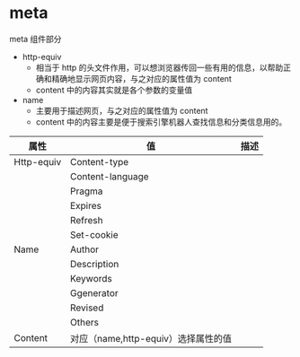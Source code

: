 # meta

meta 组件部分

- http-equiv
  - 相当于 http 的头文件作用，可以想浏览器传回一些有用的信息，以帮助正确和精确地显示网页内容，与之对应的属性值为 content
  - content 中的内容其实就是各个参数的变量值
- name
  - 主要用于描述网页，与之对应的属性值为 content
  - content 中的内容主要是便于搜索引擎机器人查找信息和分类信息用的。

| 属性       | 值                                  | 描述 |
| ---------- | ----------------------------------- | ---- |
| Http-equiv | Content-type                        |      |
|            | Content-language                    |      |
|            | Pragma                              |      |
|            | Expires                             |      |
|            | Refresh                             |      |
|            | Set-cookie                          |      |
| Name       | Author                              |      |
|            | Description                         |      |
|            | Keywords                            |      |
|            | Ggenerator                          |      |
|            | Revised                             |      |
|            | Others                              |      |
| Content    | 对应（name,http-equiv）选择属性的值 |      |



```

```

```html

```
